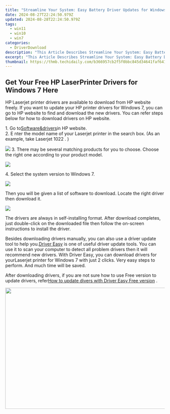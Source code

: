 ```yaml
---
title: "Streamline Your System: Easy Battery Driver Updates for Windows Users"
date: 2024-08-27T22:24:50.979Z
updated: 2024-08-28T22:24:50.979Z
tags:
  - win11
  - win10
  - win7
categories:
  - DriverDownload
description: "This Article Describes Streamline Your System: Easy Battery Driver Updates for Windows Users"
excerpt: "This Article Describes Streamline Your System: Easy Battery Driver Updates for Windows Users"
thumbnail: https://thmb.techidaily.com/b366957cb2f5f0bbc845d34641faf6413a6383aa8049e6555ff0f80bdf97ed47.jpg
---
```


## Get Your Free HP LaserPrinter Drivers for Windows 7 Here

HP Laserjet printer drivers are available to download from HP website freely. If you want to update your HP printer drivers for Windows 7, you can go to HP website to find and download the new drivers. You can refer steps below for how to download drivers on HP website.
  
1\. Go to[Software&drivers](http://support.hp.com/sg-en/drivers)in HP website.  
2\. E nter the model name of your Laserjet printer in the search box. (As an example, take Laserjet 1022 .  )  
  
![](https://images.drivereasy.com/wp-content/uploads/2016/06/img_5754fab3e19ec.png)
 3\. There may be several matching products for you to choose. Choose the right one according to your product model.  
  
![](https://images.drivereasy.com/wp-content/uploads/2016/06/img_5754fb18dac88.png)
  
 4\. Select the system version to Windows 7.  
  
![](https://images.drivereasy.com/wp-content/uploads/2016/06/img_5754fb7e0c794.png)
  
 Then you will be given a list of software to download. Locate the right driver then download it.
  
![](https://images.drivereasy.com/wp-content/uploads/2016/06/img_575519f540ff1.png)
  
 The drivers are always in self-installing format. After download completes, just double-click on the downloaded file then follow the on-screen instructions to install the driver.  
  
 Besides downloading drivers manually, you can also use a driver update tool to help you.[Driver Easy](https://tools.techidaily.com/drivereasy/download/) is one of useful driver update tools. You can use it to scan your computer to detect all problem drivers then it will recommend new drivers. With Driver Easy, you can download drivers for yourLaserjet printer for Windows 7 with just 2 clicks. Very easy steps to perform. And much time will be saved.
  
 After downloading drivers, if you are not sure how to use Free version to update drivers, refer[How to update divers with Driver Easy Free version](https://tools.techidaily.com/drivereasy/download/) .

<ins class="adsbygoogle"
     style="display:block"
     data-ad-format="autorelaxed"
     data-ad-client="ca-pub-7571918770474297"
     data-ad-slot="1223367746"></ins>



<ins class="adsbygoogle"
     style="display:block"
     data-ad-client="ca-pub-7571918770474297"
     data-ad-slot="8358498916"
     data-ad-format="auto"
     data-full-width-responsive="true"></ins>



<!-- affiliate ads begin -->
<a href="https://ship7com.pxf.io/c/5597632/1509856/17634" target="_top" id="1509856"><img src="//a.impactradius-go.com/display-ad/17634-1509856" border="0" alt="" width="730" height="383"/></a>
<!-- affiliate ads end -->
